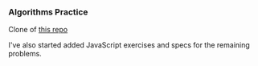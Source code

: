 ### Algorithms Practice
Clone of [this repo](https://github.com/jaysonvirissimo/practice-thy-algorithms)

I've also started added JavaScript exercises and specs for the remaining problems.
